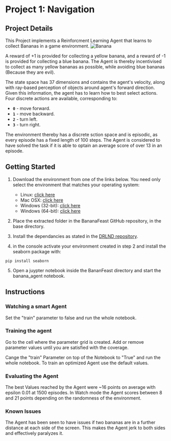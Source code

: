 [//]: # (Image References)

[image1]: https://user-images.githubusercontent.com/10624937/42135619-d90f2f28-7d12-11e8-8823-82b970a54d7e.gif "Trained Agent"

[banana]: https://media.giphy.com/media/1uPiL9Amv5zkk/giphy.gif
"Banana"

# Project 1: Navigation

## Project Details

This Project implements a Reinforcment Learning Agent that learns to collect Bananas in a game environment.
![Banana][banana]

A reward of +1 is provided for collecting a yellow banana, and a reward of -1 is provided for collecting a blue banana.  The Agent is thereby incentivised to collect as many yellow bananas as possible, while avoiding blue bananas (Because they are evil).

The state space has 37 dimensions and contains the agent's velocity, along with ray-based perception of objects around agent's forward direction.  Given this information, the agent has to learn how to best select actions.  Four discrete actions are available, corresponding to:
- **`0`** - move forward.
- **`1`** - move backward.
- **`2`** - turn left.
- **`3`** - turn right.

The environment thereby has a discrete sction space and is episodic, as every episode has a fixed length of 100 steps. The Agent is considered to have solved the task if it is able to optain an average score of over 13 in an episode.

## Getting Started

1. Download the environment from one of the links below.  You need only select the environment that matches your operating system:
    - Linux: [click here](https://s3-us-west-1.amazonaws.com/udacity-drlnd/P1/Banana/Banana_Linux.zip)
    - Mac OSX: [click here](https://s3-us-west-1.amazonaws.com/udacity-drlnd/P1/Banana/Banana.app.zip)
    - Windows (32-bit): [click here](https://s3-us-west-1.amazonaws.com/udacity-drlnd/P1/Banana/Banana_Windows_x86.zip)
    - Windows (64-bit): [click here](https://s3-us-west-1.amazonaws.com/udacity-drlnd/P1/Banana/Banana_Windows_x86_64.zip)

2. Place the extracted folder in the BananaFeast GitHub repository, in the base directory.

3. Install the dependancies as stated in the [DRLND repository](https://github.com/udacity/deep-reinforcement-learning#dependencies).

4. in the console activate your environment created in step 2 and install the seaborn package with:
```
pip install seaborn 
```
5. Open a juypter notebook inside the BananFeast directory and start the banana_agent notebook.

## Instructions

### Watching a smart Agent

Set the "train" parameter to false and run the whole notebook.


### Training the agent

Go to the cell where the parameter grid is created.
Add or remove parameter values until you are satisfied with the coverage.

Cange the "train" Parameter on top of the Notebook to "True" and run the whole notebook.
To train an optimized Agent use the default values.

### Evaluating the Agent

The best Values reached by the Agent were ~16 points on average with epsilon 0.01 at 1500 episodes.
In Watch mode the Agent scores between 8 and 21 points depending on the randomness of the environment.

### Known Issues

The Agent has been seen to have issues if two bananas are in a further distance at each side of the screen. This makes the Agent jerk to both sides and effectively paralyzes it.
